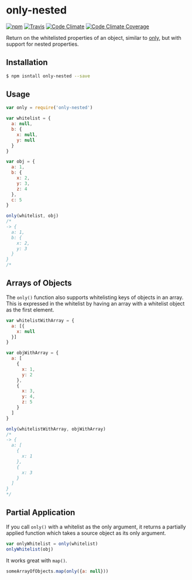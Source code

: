 # only-nested

[![npm](http://img.shields.io/npm/v/only-nested.svg?style=flat)](https://www.npmjs.org/package/only-nested)
[![Travis](http://img.shields.io/travis/brentburgoyne/only-nested.svg?style=flat)](https://travis-ci.org/brentburgoyne/only-nested)
[![Code Climate](http://img.shields.io/codeclimate/github/brentburgoyne/only-nested.svg?style=flat)](https://codeclimate.com/github/brentburgoyne/only-nested)
[![Code Climate Coverage](http://img.shields.io/codeclimate/coverage/github/brentburgoyne/only-nested.svg?style=flat)](https://codeclimate.com/github/brentburgoyne/only-nested)

Return on the whitelisted properties of an object, similar to 
[only](https://github.com/visionmedia/node-only), but with support for nested
properties.

## Installation

```bash
$ npm isntall only-nested --save
```

## Usage

```js
var only = require('only-nested')

var whitelist = {
  a: null,
  b: {
    x: null,
    y: null
  }
}

var obj = {
  a: 1,
  b: {
    x: 2,
    y: 3,
    z: 4
  },
  c: 5
}

only(whitelist, obj)
/*
-> {
  a: 1,
  b: {
    x: 2,
    y: 3
  }
}
/*
```

## Arrays of Objects

The `only()` function also supports whitelisting keys of objects in an array.
This is expressed in the whitelist by having an array with a whitelist object as
the first element.

```js
var whitelistWithArray = {
  a: [{
    x: null
  }]
}

var objWithArray = {
  a: [
    {
      x: 1,
      y: 2
    },
    {
      x: 3,
      y: 4,
      z: 5
    }
  ]
}

only(whitelistWithArray, objWithArray)
/*
-> {
  a: [
    {
      x: 1
    },
    {
      x: 3
    }
  ]
}
*/
```

## Partial Application

If you call `only()` with a whitelist as the only argument, it returns a
partially applied function which takes a source object as its only argument.

```js
var onlyWhitelist = only(whitelist)
onlyWhitelist(obj)
```

It works great with `map()`.

```js
someArrayOfObjects.map(only({a: null}))
```
